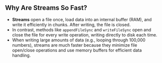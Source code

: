 ## Why Are Streams So Fast?

- **Streams** open a file once, load data into an internal buffer (RAM), and write it efficiently in chunks. After writing, the file is closed.
- In contrast, methods like `appendFileSync` and `writeFileSync` open and close the file for every write operation, writing directly to disk each time.
- When writing large amounts of data (e.g., looping through 100,000 numbers), streams are much faster because they minimize file open/close operations and use memory buffers for efficient data handling.
